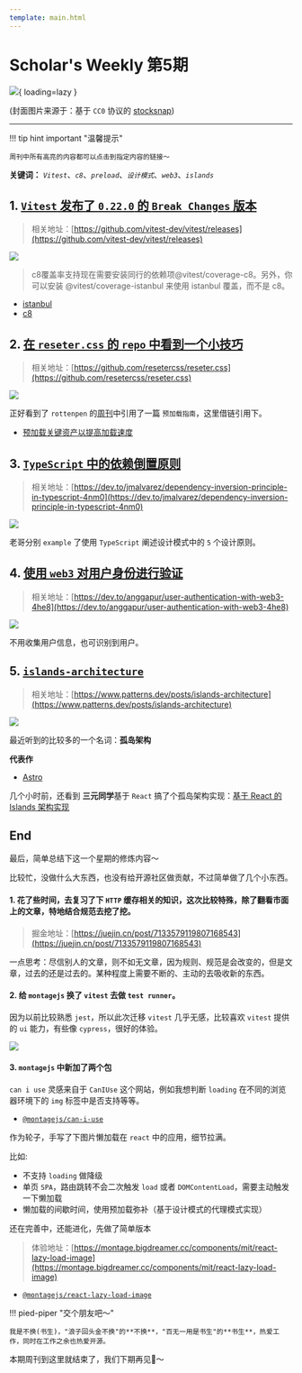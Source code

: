```yaml
---
template: main.html
---
```


# Scholar's Weekly 第5期

![](https://to-out-use.oss-cn-hangzhou.aliyuncs.com/common/Wj8dWr.jpg?x-oss-process=image/auto-orient,1/interlace,1/quality,q_90/format,webp){ loading=lazy }


(封面图片来源于：基于 `CC0` 协议的 [stocksnap](https://stocksnap.io/photo/ocean-waves-OD9MDQOTAW))

------

!!! tip hint important "温馨提示"

    周刊中所有高亮的内容都可以点击到指定内容的链接～

**关键词：** *`Vitest`*、*`c8`*、*`preload`*、*`设计模式`*、*`web3`*、*`islands`*

## 1. [`Vitest` 发布了 `0.22.0` 的 `Break Changes` 版本](https://github.com/vitest-dev/vitest/releases)

> 相关地址：[https://github.com/vitest-dev/vitest/releases](https://github.com/vitest-dev/vitest/releases)

![](https://to-out-use.oss-cn-hangzhou.aliyuncs.com/common/z8GJo6.png?x-oss-process=image/auto-orient,1/interlace,1/quality,q_90/format,webp)

> c8覆盖率支持现在需要安装同行的依赖项@vitest/coverage-c8。另外，你可以安装 @vitest/coverage-istanbul 来使用 istanbul 覆盖，而不是 c8。

- [istanbul](https://github.com/gotwarlost/istanbul)
- [c8](https://github.com/bcoe/c8)

## 2. [在 `reseter.css` 的 `repo` 中看到一个小技巧](https://github.com/resetercss/reseter.css)

> 相关地址：[https://github.com/resetercss/reseter.css](https://github.com/resetercss/reseter.css)

![](https://to-out-use.oss-cn-hangzhou.aliyuncs.com/common/V123HF.png?x-oss-process=image/auto-orient,1/interlace,1/quality,q_90/format,webp)

正好看到了 `rottenpen` 的[周刊](https://rottenpen.zhubai.love/posts/2173054010671235072)中引用了一篇 `预加载指南`，这里借链引用下。

- [预加载关键资产以提高加载速度](https://web.dev/preload-critical-assets/)

## 3. [`TypeScript` 中的依赖倒置原则](https://dev.to/jmalvarez/dependency-inversion-principle-in-typescript-4nm0)

> 相关地址：[https://dev.to/jmalvarez/dependency-inversion-principle-in-typescript-4nm0](https://dev.to/jmalvarez/dependency-inversion-principle-in-typescript-4nm0)

![](https://to-out-use.oss-cn-hangzhou.aliyuncs.com/common/60orIq.png?x-oss-process=image/auto-orient,1/interlace,1/quality,q_90/format,webp)

老哥分别 `example` 了使用 `TypeScript` 阐述设计模式中的 `5` 个设计原则。

## 4. [使用 `web3` 对用户身份进行验证](https://dev.to/anggapur/user-authentication-with-web3-4he8)

> 相关地址：[https://dev.to/anggapur/user-authentication-with-web3-4he8](https://dev.to/anggapur/user-authentication-with-web3-4he8)

![](https://to-out-use.oss-cn-hangzhou.aliyuncs.com/common/zjEoxR.jpg?x-oss-process=image/auto-orient,1/interlace,1/quality,q_90/format,webp)

不用收集用户信息，也可识别到用户。

## 5. [`islands-architecture`](https://www.patterns.dev/posts/islands-architecture/)

> 相关地址：[https://www.patterns.dev/posts/islands-architecture](https://www.patterns.dev/posts/islands-architecture)

![](https://to-out-use.oss-cn-hangzhou.aliyuncs.com/common/u7TWif.jpg?x-oss-process=image/auto-orient,1/interlace,1/quality,q_90/format,webp)

最近听到的比较多的一个名词：**孤岛架构**

**代表作**

- [Astro](https://astro.build/)

几个小时前，还看到 **三元同学**基于 `React` 搞了个孤岛架构实现：[基于 React 的 Islands 架构实现](https://github.com/sanyuan0704/react-islands)


## End

最后，简单总结下这一个星期的修炼内容～

比较忙，没做什么大东西，也没有给开源社区做贡献，不过简单做了几个小东西。

#### 1. 花了些时间，去复习了下 `HTTP` 缓存相关的知识，这次比较特殊，除了翻看市面上的文章，特地结合规范去挖了挖。

> 掘金地址：[https://juejin.cn/post/7133579119807168543](https://juejin.cn/post/7133579119807168543)

一点思考：尽信别人的文章，则不如无文章，因为规则、规范是会改变的，但是文章，过去的还是过去的。某种程度上需要不断的、主动的去吸收新的东西。

#### 2. 给 `montagejs` 换了 `vitest` 去做 `test runner`。

因为以前比较熟悉 `jest`，所以此次迁移 `vitest` 几乎无感，比较喜欢 `vitest` 提供的 `ui` 能力，有些像 `cypress`，很好的体验。

![](https://to-out-use.oss-cn-hangzhou.aliyuncs.com/common/w8XM8l.png?x-oss-process=image/auto-orient,1/interlace,1/quality,q_90/format,webp)

#### 3. `montagejs` 中新加了两个包

`can i use` 灵感来自于 `CanIUse` 这个网站，例如我想判断 `loading` 在不同的浏览器环境下的 `img` 标签中是否支持等等。

- [`@montagejs/can-i-use`](https://www.npmjs.com/package/@montagejs/can-i-use)

作为轮子，手写了下图片懒加载在 `react` 中的应用，细节拉满。

比如:

- 不支持 `loading` 做降级
- 单页 `SPA`，路由跳转不会二次触发 `load` 或者 `DOMContentLoad`，需要主动触发一下懒加载
- 懒加载的间歇时间，使用预加载弥补（基于设计模式的代理模式实现）

还在完善中，还能进化，先做了简单版本

> 体验地址：[https://montage.bigdreamer.cc/components/mit/react-lazy-load-image](https://montage.bigdreamer.cc/components/mit/react-lazy-load-image)

- [`@montagejs/react-lazy-load-image`](https://www.npmjs.com/package/@montagejs/react-lazy-load-image)

!!! pied-piper "交个朋友吧～"

    我是不换(书生)，"浪子回头金不换"的**不换**，"百无一用是书生"的**书生**，热爱工作，同时在工作之余也热爱开源。

本期周刊到这里就结束了，我们下期再见👋～
